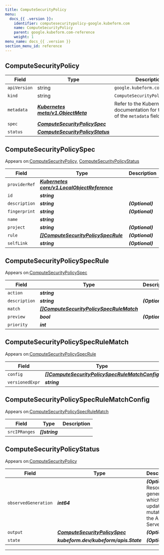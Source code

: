 ```yaml
---
title: ComputeSecurityPolicy
menu:
  docs_{{ .version }}:
    identifier: computesecuritypolicy-google.kubeform.com
    name: ComputeSecurityPolicy
    parent: google.kubeform.com-reference
    weight: 1
menu_name: docs_{{ .version }}
section_menu_id: reference
---
```


## ComputeSecurityPolicy
| Field | Type | Description |
| ------ | ----- | ----------- |
| `apiVersion` | string | `google.kubeform.com/v1alpha1` |
|    `kind` | string | `ComputeSecurityPolicy` |
| `metadata` | ***[Kubernetes meta/v1.ObjectMeta](https://kubernetes.io/docs/reference/generated/kubernetes-api/v1.13/#objectmeta-v1-meta)***|Refer to the Kubernetes API documentation for the fields of the `metadata` field.|
| `spec` | ***[ComputeSecurityPolicySpec](#computesecuritypolicyspec)***||
| `status` | ***[ComputeSecurityPolicyStatus](#computesecuritypolicystatus)***||
## ComputeSecurityPolicySpec

Appears on:[ComputeSecurityPolicy](#computesecuritypolicy), [ComputeSecurityPolicyStatus](#computesecuritypolicystatus)

| Field | Type | Description |
| ------ | ----- | ----------- |
| `providerRef` | ***[Kubernetes core/v1.LocalObjectReference](https://kubernetes.io/docs/reference/generated/kubernetes-api/v1.13/#localobjectreference-v1-core)***||
| `id` | ***string***||
| `description` | ***string***| ***(Optional)*** |
| `fingerprint` | ***string***| ***(Optional)*** |
| `name` | ***string***||
| `project` | ***string***| ***(Optional)*** |
| `rule` | ***[[]ComputeSecurityPolicySpecRule](#computesecuritypolicyspecrule)***| ***(Optional)*** |
| `selfLink` | ***string***| ***(Optional)*** |
## ComputeSecurityPolicySpecRule

Appears on:[ComputeSecurityPolicySpec](#computesecuritypolicyspec)

| Field | Type | Description |
| ------ | ----- | ----------- |
| `action` | ***string***||
| `description` | ***string***| ***(Optional)*** |
| `match` | ***[[]ComputeSecurityPolicySpecRuleMatch](#computesecuritypolicyspecrulematch)***||
| `preview` | ***bool***| ***(Optional)*** |
| `priority` | ***int***||
## ComputeSecurityPolicySpecRuleMatch

Appears on:[ComputeSecurityPolicySpecRule](#computesecuritypolicyspecrule)

| Field | Type | Description |
| ------ | ----- | ----------- |
| `config` | ***[[]ComputeSecurityPolicySpecRuleMatchConfig](#computesecuritypolicyspecrulematchconfig)***||
| `versionedExpr` | ***string***||
## ComputeSecurityPolicySpecRuleMatchConfig

Appears on:[ComputeSecurityPolicySpecRuleMatch](#computesecuritypolicyspecrulematch)

| Field | Type | Description |
| ------ | ----- | ----------- |
| `srcIPRanges` | ***[]string***||
## ComputeSecurityPolicyStatus

Appears on:[ComputeSecurityPolicy](#computesecuritypolicy)

| Field | Type | Description |
| ------ | ----- | ----------- |
| `observedGeneration` | ***int64***| ***(Optional)*** Resource generation, which is updated on mutation by the API Server.|
| `output` | ***[ComputeSecurityPolicySpec](#computesecuritypolicyspec)***| ***(Optional)*** |
| `state` | ***kubeform.dev/kubeform/apis.State***| ***(Optional)*** |
---
